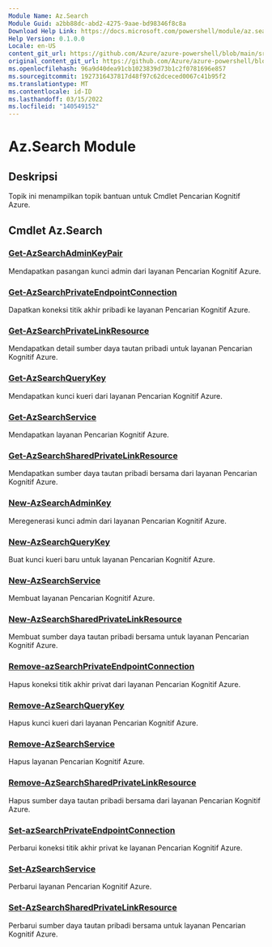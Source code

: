 ```yaml
---
Module Name: Az.Search
Module Guid: a2bb88dc-abd2-4275-9aae-bd98346f8c8a
Download Help Link: https://docs.microsoft.com/powershell/module/az.search
Help Version: 0.1.0.0
Locale: en-US
content_git_url: https://github.com/Azure/azure-powershell/blob/main/src/Search/Search/help/Az.Search.md
original_content_git_url: https://github.com/Azure/azure-powershell/blob/main/src/Search/Search/help/Az.Search.md
ms.openlocfilehash: 96a9d40dea91cb1023839d73b1c2f0781696e857
ms.sourcegitcommit: 1927316437817d48f97c62dceced0067c41b95f2
ms.translationtype: MT
ms.contentlocale: id-ID
ms.lasthandoff: 03/15/2022
ms.locfileid: "140549152"
---
```

# Az.Search Module
## Deskripsi
Topik ini menampilkan topik bantuan untuk Cmdlet Pencarian Kognitif Azure.

## Cmdlet Az.Search
### [Get-AzSearchAdminKeyPair](Get-AzSearchAdminKeyPair.md)
Mendapatkan pasangan kunci admin dari layanan Pencarian Kognitif Azure.

### [Get-AzSearchPrivateEndpointConnection](Get-AzSearchPrivateEndpointConnection.md)
Dapatkan koneksi titik akhir pribadi ke layanan Pencarian Kognitif Azure.

### [Get-AzSearchPrivateLinkResource](Get-AzSearchPrivateLinkResource.md)
Mendapatkan detail sumber daya tautan pribadi untuk layanan Pencarian Kognitif Azure.

### [Get-AzSearchQueryKey](Get-AzSearchQueryKey.md)
Mendapatkan kunci kueri dari layanan Pencarian Kognitif Azure.

### [Get-AzSearchService](Get-AzSearchService.md)
Mendapatkan layanan Pencarian Kognitif Azure.

### [Get-AzSearchSharedPrivateLinkResource](Get-AzSearchSharedPrivateLinkResource.md)
Mendapatkan sumber daya tautan pribadi bersama dari layanan Pencarian Kognitif Azure.

### [New-AzSearchAdminKey](New-AzSearchAdminKey.md)
Meregenerasi kunci admin dari layanan Pencarian Kognitif Azure.

### [New-AzSearchQueryKey](New-AzSearchQueryKey.md)
Buat kunci kueri baru untuk layanan Pencarian Kognitif Azure.

### [New-AzSearchService](New-AzSearchService.md)
Membuat layanan Pencarian Kognitif Azure.

### [New-AzSearchSharedPrivateLinkResource](New-AzSearchSharedPrivateLinkResource.md)
Membuat sumber daya tautan pribadi bersama untuk layanan Pencarian Kognitif Azure.

### [Remove-azSearchPrivateEndpointConnection](Remove-AzSearchPrivateEndpointConnection.md)
Hapus koneksi titik akhir privat dari layanan Pencarian Kognitif Azure.

### [Remove-AzSearchQueryKey](Remove-AzSearchQueryKey.md)
Hapus kunci kueri dari layanan Pencarian Kognitif Azure.

### [Remove-AzSearchService](Remove-AzSearchService.md)
Hapus layanan Pencarian Kognitif Azure.

### [Remove-AzSearchSharedPrivateLinkResource](Remove-AzSearchSharedPrivateLinkResource.md)
Hapus sumber daya tautan pribadi bersama dari layanan Pencarian Kognitif Azure.

### [Set-azSearchPrivateEndpointConnection](Set-AzSearchPrivateEndpointConnection.md)
Perbarui koneksi titik akhir privat ke layanan Pencarian Kognitif Azure.

### [Set-AzSearchService](Set-AzSearchService.md)
Perbarui layanan Pencarian Kognitif Azure.

### [Set-AzSearchSharedPrivateLinkResource](Set-AzSearchSharedPrivateLinkResource.md)
Perbarui sumber daya tautan pribadi bersama untuk layanan Pencarian Kognitif Azure.

